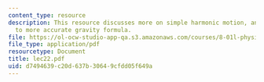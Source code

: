 ```yaml
---
content_type: resource
description: This resource discusses more on simple harmonic motion, and introduction
  to more accurate gravity formula.
file: https://ol-ocw-studio-app-qa.s3.amazonaws.com/courses/8-01l-physics-i-classical-mechanics-fall-2005/d7494639c20d637b30649cfdd05f649a_lec22.pdf
file_type: application/pdf
resourcetype: Document
title: lec22.pdf
uid: d7494639-c20d-637b-3064-9cfdd05f649a
---
```

